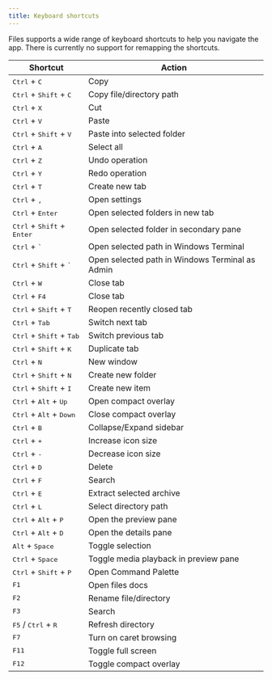 ```yaml
---
title: Keyboard shortcuts
---
```


Files supports a wide range of keyboard shortcuts to help you navigate the app. There is currently no support for remapping the shortcuts.

| Shortcut                                              | Action                                          |
| ----------------------------------------------------- | ----------------------------------------------- |
| <kbd>Ctrl</kbd> + <kbd>C</kbd>                        | Copy                                            |
| <kbd>Ctrl</kbd> + <kbd>Shift</kbd> + <kbd>C</kbd>     | Copy file/directory path                        |
| <kbd>Ctrl</kbd> + <kbd>X</kbd>                        | Cut                                             |
| <kbd>Ctrl</kbd> + <kbd>V</kbd>                        | Paste                                           |
| <kbd>Ctrl</kbd> + <kbd>Shift</kbd> + <kbd>V</kbd>     | Paste into selected folder                      |
| <kbd>Ctrl</kbd> + <kbd>A</kbd>                        | Select all                                      |
| <kbd>Ctrl</kbd> + <kbd>Z</kbd>                        | Undo operation                                  |
| <kbd>Ctrl</kbd> + <kbd>Y</kbd>                        | Redo operation                                  |
| <kbd>Ctrl</kbd> + <kbd>T</kbd>                        | Create new tab                                  |
| <kbd>Ctrl</kbd> + <kbd>,</kbd>                        | Open settings                                   |
| <kbd>Ctrl</kbd> + <kbd>Enter</kbd>                    | Open selected folders in new tab                |
| <kbd>Ctrl</kbd> + <kbd>Shift</kbd> + <kbd>Enter</kbd> | Open selected folder in secondary pane          |
| <kbd>Ctrl</kbd> + <kbd>`</kbd>                        | Open selected path in Windows Terminal          |
| <kbd>Ctrl</kbd> + <kbd>Shift</kbd> + <kbd>`</kbd>     | Open selected path in Windows Terminal as Admin |
| <kbd>Ctrl</kbd> + <kbd>W</kbd>                        | Close tab                                       |
| <kbd>Ctrl</kbd> + <kbd>F4</kbd>                       | Close tab                                       |
| <kbd>Ctrl</kbd> + <kbd>Shift</kbd> + <kbd>T</kbd>     | Reopen recently closed tab                      |
| <kbd>Ctrl</kbd> + <kbd>Tab</kbd>                      | Switch next tab                                 |
| <kbd>Ctrl</kbd> + <kbd>Shift</kbd> + <kbd>Tab</kbd>   | Switch previous tab                             |
| <kbd>Ctrl</kbd> + <kbd>Shift</kbd> + <kbd>K</kbd>     | Duplicate tab                                   |
| <kbd>Ctrl</kbd> + <kbd>N</kbd>                        | New window                                      |
| <kbd>Ctrl</kbd> + <kbd>Shift</kbd> + <kbd>N</kbd>     | Create new folder                               |
| <kbd>Ctrl</kbd> + <kbd>Shift</kbd> + <kbd>I</kbd>     | Create new item                                 |
| <kbd>Ctrl</kbd> + <kbd>Alt</kbd> + <kbd>Up</kbd>      | Open compact overlay                            |
| <kbd>Ctrl</kbd> + <kbd>Alt</kbd> + <kbd>Down</kbd>    | Close compact overlay                           |
| <kbd>Ctrl</kbd> + <kbd>B</kbd>                        | Collapse/Expand sidebar                         |
| <kbd>Ctrl</kbd> + <kbd>+</kbd>                        | Increase icon size                              |
| <kbd>Ctrl</kbd> + <kbd>-</kbd>                        | Decrease icon size                              |
| <kbd>Ctrl</kbd> + <kbd>D</kbd>                        | Delete                                          |
| <kbd>Ctrl</kbd> + <kbd>F</kbd>                        | Search                                          |
| <kbd>Ctrl</kbd> + <kbd>E</kbd>                        | Extract selected archive                        |
| <kbd>Ctrl</kbd> + <kbd>L</kbd>                        | Select directory path                           |
| <kbd>Ctrl</kbd> + <kbd>Alt</kbd> + <kbd>P</kbd>       | Open the preview pane                           |
| <kbd>Ctrl</kbd> + <kbd>Alt</kbd> + <kbd>D</kbd>       | Open the details pane                           |
| <kbd>Alt</kbd> + <kbd>Space</kbd>                     | Toggle selection                                |
| <kbd>Ctrl</kbd> + <kbd>Space</kbd>                    | Toggle media playback in preview pane           |
| <kbd>Ctrl</kbd> + <kbd>Shift</kbd> + <kbd>P</kbd>     | Open Command Palette                            |
| <kbd>F1</kbd>                                         | Open files docs                                 |
| <kbd>F2</kbd>                                         | Rename file/directory                           |
| <kbd>F3</kbd>                                         | Search                                          |
| <kbd>F5</kbd> / <kbd>Ctrl</kbd> + <kbd>R</kbd>        | Refresh directory                               |
| <kbd>F7</kbd>                                         | Turn on caret browsing                          |
| <kbd>F11</kbd>                                        | Toggle full screen                              |
| <kbd>F12</kbd>                                        | Toggle compact overlay                          |
